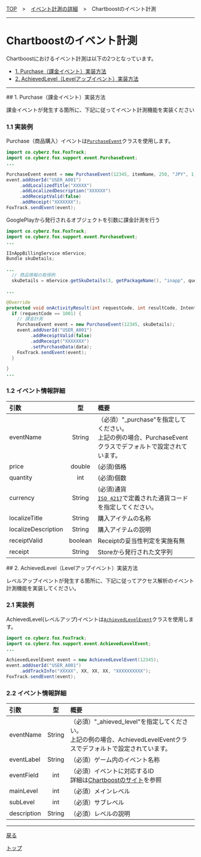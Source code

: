 [TOP](../../README.md)　>　[イベント計測の詳細](../../track_events/README.md)　>　Chartboostのイベント計測

---

# Chartboostのイベント計測

Chartboostにおけるイベント計測は以下の2つとなっています。

* [1. Purchase（課金イベント）実装方法](#purchase)
* [2. AchievedLevel（Levelアップイベント）実装方法](#ahieved_level)

---

<div id="purchase"></div>
## 1. Purchase（課金イベント）実装方法

課金イベントが発生する箇所に、下記に従ってイベント計測機能を実装ください<br>

### 1.1 実装例

Purchase（商品購入）イベントは[`PurchaseEvent`](/4.x/lang/ja/doc/sdk_api/extension/PurchaseEvent.md)クラスを使用します。

```java
import co.cyberz.fox.FoxTrack;
import co.cyberz.fox.support.event.PurchaseEvent;
...

PurchaseEvent event = new PurchaseEvent(12345, itemName, 250, "JPY", 1, sku);
event.addUserId("USER_A001")
     .addLocalizedTitle("XXXXX")
     .addLocalizedDescription("XXXXXX")
     .addReceiptValid(false)
     .addReceipt("XXXXXXX");
FoxTrack.sendEvent(event);
```

GooglePlayから発行されるオブジェクトを引数に課金計測を行う

```java
import co.cyberz.fox.FoxTrack;
import co.cyberz.fox.support.event.PurchaseEvent;
...

IInAppBillingService mService;
Bundle skuDetails;

...
  // 商品情報の取得例
  skuDetails = mService.getSkuDetails(3, getPackageName(), "inapp", querySkus);

...

@Override
protected void onActivityResult(int requestCode, int resultCode, Intent data) {
  if (requestCode == 1001) {
    // 課金計測
    PurchaseEvent event = new PurchaseEvent(12345, skuDetails);
    event.addUserId("USER_A001")
         .addReceiptValid(false)
         .addReceipt("XXXXXXX")
         .setPurchaseData(data);
    FoxTrack.sendEvent(event);
  }

}
...
```

### 1.2 イベント情報詳細

| 引数 | 型 | 概要 |
|:---|:---:|:---|
|eventName|String|（必須）"_purchase"を指定してください。<br>上記の例の場合、PurchaseEventクラスでデフォルトで設定されています。|
|price|double|(必須)価格|
|quantity|int|(必須)個数|
|currency|String|(必須)通貨<br>[`ISO 4217`](http://ja.wikipedia.org/wiki/ISO_4217)で定義された通貨コードを指定してください。|
|localizeTitle|String|購入アイテムの名称|
|localizeDescription|String|購入アイテムの説明|
|receiptValid|boolean|Receiptの妥当性判定を実施有無|
|receipt|String|Storeから発行された文字列|


<div id="ahieved_level"></div>
## 2. AchievedLevel（Levelアップイベント）実装方法

レベルアップイベントが発生する箇所に、下記に従ってアクセス解析のイベント計測機能を実装してください。

### 2.1 実装例

AchievedLevel(レベルアップ)イベントは[`AchievedLevelEvent`](/4.x/lang/ja/doc/sdk_api/extension/AchievedLevelEvent.md)クラスを使用します。

```java
import co.cyberz.fox.FoxTrack;
import co.cyberz.fox.support.event.AchievedLevelEvent;
...

AchievedLevelEvent event = new AchievedLevelEvent(12345);
event.addUserId("USER_A001")
     .addTrackInfo("XXXXX", XX, XX, XX, "XXXXXXXXXX");
FoxTrack.sendEvent(event);
```

### 2.2 イベント情報詳細

| 引数 | 型 | 概要 |
|:---|:---:|:---|
|eventName|String|（必須）"_ahieved_level"を指定してください。<br>上記の例の場合、AchievedLevelEventクラスでデフォルトで設定されています。|
|eventLabel|String|（必須）ゲーム内のイベント名称|
|eventField|int|（必須）イベントに対応するID<br>詳細は[Chartboostのサイト](http://partners.chartboost.com/#general-event-tracking-information)を参照|
|mainLevel|int|（必須）メインレベル|
|subLevel|int|（必須）サブレベル|
|description|String|（必須）レベルの説明|


---
[戻る](../../track_events/README.md#cooperation_medias)

[トップ](../../README.md)
